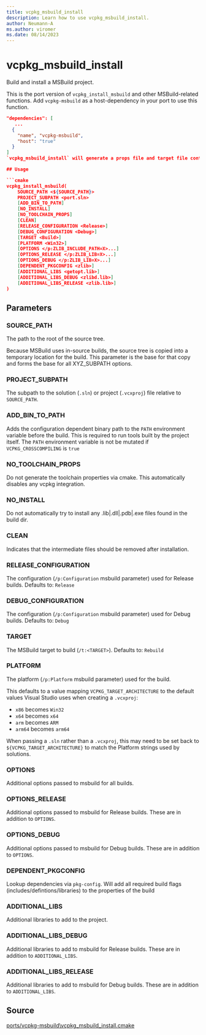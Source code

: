 ```yaml
---
title: vcpkg_msbuild_install
description: Learn how to use vcpkg_msbuild_install.
author: Neumann-A
ms.author: viromer
ms.date: 08/14/2023
---
```


# vcpkg_msbuild_install

Build and install a MSBuild project.

This is the port version of `vcpkg_install_msbuild` and other MSBuild-related functions. Add `vcpkg-msbuild` as a host-dependency in your port to use this function.

```json
"dependencies": [
   ...
  { 
    "name", "vcpkg-msbuild",
    "host": "true"
  }
]
`vcpkg_msbuild_install` will generate a props file and target file containing the CMake toolchain build flags and include it via `/p:ForceImportAfterCpp(Props|Targets)`

## Usage

```cmake
vcpkg_install_msbuild(
    SOURCE_PATH <${SOURCE_PATH}>
    PROJECT_SUBPATH <port.sln>
    [ADD_BIN_TO_PATH]
    [NO_INSTALL]
    [NO_TOOLCHAIN_PROPS]
    [CLEAN]
    [RELEASE_CONFIGURATION <Release>]
    [DEBUG_CONFIGURATION <Debug>]
    [TARGET <Build>]
    [PLATFORM <Win32>]
    [OPTIONS </p:ZLIB_INCLUDE_PATH=X>...]
    [OPTIONS_RELEASE </p:ZLIB_LIB=X>...]
    [OPTIONS_DEBUG </p:ZLIB_LIB=X>...]
    [DEPENDENT_PKGCONFIG <zlib>]
    [ADDITIONAL_LIBS <getopt.lib>]
    [ADDITIONAL_LIBS_DEBUG <zlibd.lib>]
    [ADDITIONAL_LIBS_RELEASE <zlib.lib>]
)
```

## Parameters

### SOURCE_PATH
The path to the root of the source tree.

Because MSBuild uses in-source builds, the source tree is copied into a temporary location for the build. This
parameter is the base for that copy and forms the base for all XYZ_SUBPATH options.


### PROJECT_SUBPATH

The subpath to the solution (`.sln`) or project (`.vcxproj`) file relative to `SOURCE_PATH`.

### ADD_BIN_TO_PATH

Adds the configuration dependent binary path to the `PATH` environment variable before the build.
This is required to run tools built by the project itself. The `PATH` environment variable is not be mutated if `VCPKG_CROSSCOMPILING` is `true`

### NO_TOOLCHAIN_PROPS

Do not generate the toolchain properties via cmake. This automatically disables any vcpkg integration.

### NO_INSTALL

Do not automatically try to install any .lib|.dll|.pdb|.exe files found in the build dir.

### CLEAN

Indicates that the intermediate files should be removed after installation.

### RELEASE_CONFIGURATION

The configuration (`/p:Configuration` msbuild parameter) used for Release builds. Defaults to: `Release`

### DEBUG_CONFIGURATION

The configuration (`/p:Configuration` msbuild parameter) used for Debug builds. Defaults to: `Debug`

### TARGET

The MSBuild target to build (`/t:<TARGET>`).  Defaults to: `Rebuild`

### PLATFORM

The platform (`/p:Platform` msbuild parameter) used for the build.

This defaults to a value mapping `VCPKG_TARGET_ARCHITECTURE` to the default values Visual Studio uses when creating a `.vcxproj`:

* `x86` becomes `Win32`
* `x64` becomes `x64`
* `arm` becomes `ARM`
* `arm64` becomes `arm64`

When passing a `.sln` rather than a `.vcxproj`, this may need to be set back to `${VCPKG_TARGET_ARCHITECTURE}` to match the Platform strings used by solutions.

### OPTIONS

Additional options passed to msbuild for all builds.

### OPTIONS_RELEASE

Additional options passed to msbuild for Release builds. These are in addition to `OPTIONS`.

### OPTIONS_DEBUG

Additional options passed to msbuild for Debug builds. These are in addition to `OPTIONS`.

### DEPENDENT_PKGCONFIG

Lookup dependencies via `pkg-config`. Will add all required build flags (includes/defintions/libraries) to the properties of the build

### ADDITIONAL_LIBS

Additional libraries to add to the project.

### ADDITIONAL_LIBS_DEBUG

Additional libraries to add to msbuild for Release builds. These are in addition to `ADDITIONAL_LIBS`.

### ADDITIONAL_LIBS_RELEASE

Additional libraries to add to msbuild for Debug builds. These are in addition to `ADDITIONAL_LIBS`.

## Source

[ports/vcpkg-msbuild\vcpkg\_msbuild\_install.cmake](https://github.com/Microsoft/vcpkg/blob/master/ports/vcpkg-msbuild/vcpkg_msbuild_install.cmake)